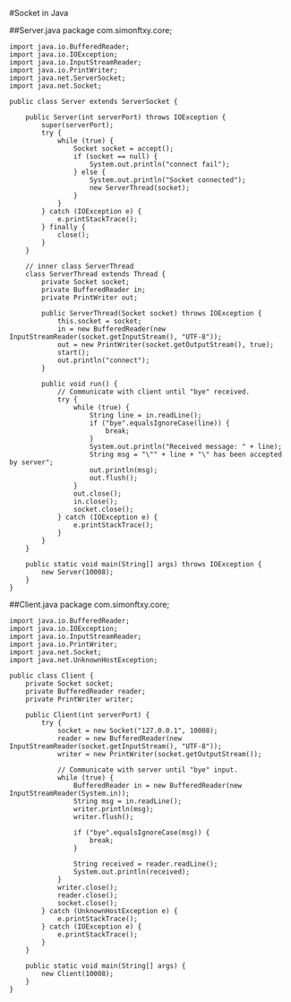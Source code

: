 #Socket in Java

##Server.java
	package com.simonftxy.core;

	import java.io.BufferedReader;
	import java.io.IOException;
	import java.io.InputStreamReader;
	import java.io.PrintWriter;
	import java.net.ServerSocket;
	import java.net.Socket;

	public class Server extends ServerSocket {

		public Server(int serverPort) throws IOException {
			super(serverPort);
			try {
				while (true) {
					Socket socket = accept();
					if (socket == null) {
						System.out.println("connect fail");
					} else {
						System.out.println("Socket connected");
						new ServerThread(socket);
					}
				}
			} catch (IOException e) {
				e.printStackTrace();
			} finally {
				close();
			}
		}

		// inner class ServerThread
		class ServerThread extends Thread {
			private Socket socket;
			private BufferedReader in;
			private PrintWriter out;

			public ServerThread(Socket socket) throws IOException {
				this.socket = socket;
				in = new BufferedReader(new InputStreamReader(socket.getInputStream(), "UTF-8"));
				out = new PrintWriter(socket.getOutputStream(), true);
				start();
				out.println("connect");
			}

			public void run() {
				// Communicate with client until "bye" received.
				try {
					while (true) {
						String line = in.readLine();
						if ("bye".equalsIgnoreCase(line)) {
							break;
						}
						System.out.println("Received message: " + line);
						String msg = "\"" + line + "\" has been accepted by server";
						out.println(msg);
						out.flush();
					}
					out.close();
					in.close();
					socket.close();
				} catch (IOException e) {
					e.printStackTrace();
				}
			}
		}

		public static void main(String[] args) throws IOException {
			new Server(10008);
		}
	}

##Client.java
	package com.simonftxy.core;

	import java.io.BufferedReader;
	import java.io.IOException;
	import java.io.InputStreamReader;
	import java.io.PrintWriter;
	import java.net.Socket;
	import java.net.UnknownHostException;

	public class Client {
		private Socket socket;
		private BufferedReader reader;
		private PrintWriter writer;

		public Client(int serverPort) {
			try {
				socket = new Socket("127.0.0.1", 10008);
				reader = new BufferedReader(new InputStreamReader(socket.getInputStream(), "UTF-8"));
				writer = new PrintWriter(socket.getOutputStream());
				
				// Communicate with server until "bye" input.
				while (true) {
					BufferedReader in = new BufferedReader(new InputStreamReader(System.in));
					String msg = in.readLine();
					writer.println(msg);
					writer.flush();

					if ("bye".equalsIgnoreCase(msg)) {
						break;
					}

					String received = reader.readLine();
					System.out.println(received);
				}
				writer.close();
				reader.close();
				socket.close();
			} catch (UnknownHostException e) {
				e.printStackTrace();
			} catch (IOException e) {
				e.printStackTrace();
			}
		}

		public static void main(String[] args) {
			new Client(10008);
		}
	}
